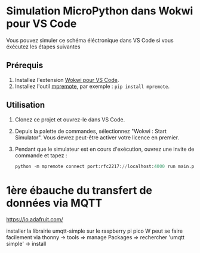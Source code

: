 # Simulation MicroPython dans Wokwi pour VS Code

Vous pouvez simuler ce schéma éléctronique dans VS Code si vous éxécutez les étapes suivantes

## Prérequis

1. Installez l'extension [Wokwi pour VS Code](https://marketplace.visualstudio.com/items?itemName=Wokwi.wokwi-vscode).
2. Installez l'outil [mpremote](https://docs.micropython.org/en/latest/reference/mpremote.html), par exemple : `pip install mpremote`.

## Utilisation

1. Clonez ce projet et ouvrez-le dans VS Code.
2. Depuis la palette de commandes, sélectionnez "Wokwi : Start Simulator". Vous devrez peut-être activer votre licence en premier.
3. Pendant que le simulateur est en cours d'exécution, ouvrez une invite de commande et tapez :

   ```python
   python -m mpremote connect port:rfc2217://localhost:4000 run main.py
   ```

# 1ère ébauche du transfert de données via MQTT

https://io.adafruit.com/

installer la librairie umqtt-simple sur le raspberry pi pico W
peut se faire facilement via thonny
-> tools => manage Packages => rechercher 'umqtt simple'
-> install
